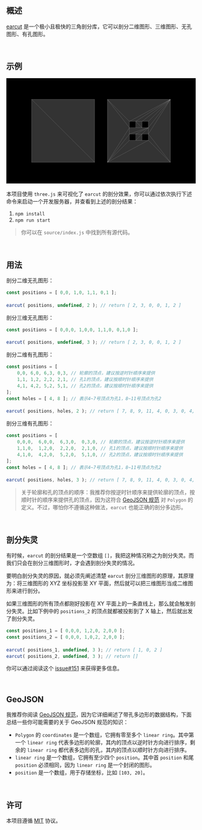 ## 概述

[earcut](https://github.com/mapbox/earcut) 是一个极小且极快的三角剖分库，它可以剖分二维图形、三维图形、无孔图形、有孔图形。

<br />

## 示例

![example](./image-hosting/example.png)

本项目使用 `three.js` 来可视化了 `earcut` 的剖分效果，你可以通过依次执行下述命令来启动一个开发服务器，并查看到上述的剖分结果：

1. `npm install`
2. `npm run start`

> 你可以在 `source/index.js` 中找到所有源代码。
>

<br />

## 用法

剖分二维无孔图形：

```javascript
const positions = [ 0,0, 1,0, 1,1, 0,1 ];

earcut( positions, undefined, 2 ); // return [ 2, 3, 0, 0, 1, 2 ]
```

剖分三维无孔图形：

```javascript
const positions = [ 0,0,0, 1,0,0, 1,1,0, 0,1,0 ];

earcut( positions, undefined, 3 ); // return [ 2, 3, 0, 0, 1, 2 ]
```

剖分二维有孔图形：

```javascript
const positions = [
    0,0, 6,0, 6,3, 0,3, // 轮廓的顶点，建议按逆时针顺序来提供
    1,1, 1,2, 2,2, 2,1, // 孔1的顶点，建议按顺时针顺序来提供
    4,1, 4,2, 5,2, 5,1, // 孔2的顶点，建议按顺时针顺序来提供
];
const holes = [ 4, 8 ]; // 表示4~7号顶点为孔1，8~11号顶点为孔2

earcut( positions, holes, 2 ); // return [ 7, 8, 9, 11, 4, 0, 3, 0, 4, 6, 7, 9, 11, 0, 1, 3, 4, 5, 10, 11, 1, 2, 3, 5, 10, 1, 2, 2, 5, 6, 9, 10, 2, 2, 6, 9 ]
```

剖分三维有孔图形：

```javascript
const positions = [
    0,0,0,  6,0,0,  6,3,0,  0,3,0, // 轮廓的顶点，建议按逆时针顺序来提供
    1,1,0,  1,2,0,  2,2,0,  2,1,0, // 孔1的顶点，建议按顺时针顺序来提供
    4,1,0,  4,2,0,  5,2,0,  5,1,0, // 孔2的顶点，建议按顺时针顺序来提供
];
const holes = [ 4, 8 ]; // 表示4~7号顶点为孔1，8~11号顶点为孔2

earcut( positions, holes, 3 ); // return [ 7, 8, 9, 11, 4, 0, 3, 0, 4, 6, 7, 9, 11, 0, 1, 3, 4, 5, 10, 11, 1, 2, 3, 5, 10, 1, 2, 2, 5, 6, 9, 10, 2, 2, 6, 9 ]
```

> 关于轮廓和孔的顶点的顺序：我推荐你按逆时针顺序来提供轮廓的顶点，按顺时针的顺序来提供孔的顶点，因为这符合 [GeoJSON 规范](https://datatracker.ietf.org/doc/html/rfc7946) 对 `Polygon` 的定义。不过，哪怕你不遵循这种做法，`earcut` 也能正确的剖分多边形。

<br />

## 剖分失灵

有时候，`earcut` 的剖分结果是一个空数组 `[]`，我把这种情况称之为剖分失灵。而我们只会在剖分三维图形时，才会遇到剖分失灵的情况。

要明白剖分失灵的原因，就必须先阐述清楚 `earcut` 剖分三维图形的原理，其原理为：将三维图形的 XYZ 坐标投影至 XY 平面，然后就可以把三维图形当成二维图形来进行剖分。

如果三维图形的所有顶点都刚好投影在 XY 平面上的一条直线上，那么就会触发剖分失灵。比如下例中的 `positions_2` 的顶点就都被投影到了 X 轴上，然后就出发了剖分失灵。

```javascript
const positions_1 = [ 0,0,0, 1,2,0, 2,0,0 ];
const positions_2 = [ 0,0,0, 1,0,2, 2,0,0 ];

earcut( positions_1, undefined, 3 ); // return [ 1, 0, 2 ]
earcut( positions_2, undefined, 3 ); // return []
```

你可以通过阅读这个 [issue#151](https://github.com/mapbox/earcut/issues/151) 来获得更多信息。

<br />

## GeoJSON

我推荐你阅读 [GeoJSON 规范](https://datatracker.ietf.org/doc/html/rfc7946)，因为它详细阐述了带孔多边形的数据结构，下面总结一些你可能需要的关于 GeoJSON 规范的知识：

- `Polygon` 的 `coordinates` 是一个数组，它拥有零至多个 `linear ring`。其中第一个 `linear ring` 代表多边形的轮廓，其内的顶点以逆时针方向进行排序，剩余的 `linear ring` 都代表多边形的孔，其内的顶点以顺时针方向进行排序。
- `linear ring` 是一个数组，它拥有至少四个 `position`。其中首 `position` 和尾 `position` 必须相同，因为 `linear ring` 是一个封闭的图形。
- `position` 是一个数组，用于存储坐标，比如 `[103, 20]`。

<br />

## 许可

本项目遵循 [MIT](https://github.com/jynxio/simplecode-earcut/blob/main/license) 协议。
